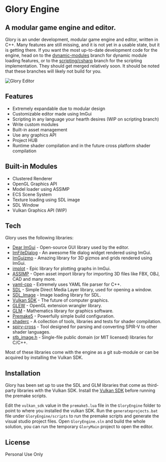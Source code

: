 # Glory Engine
## A modular game engine and editor.

Glory is an under development, modular game engine and editor, written in C++.
Many features are still missing, and it is not yet in a usable state, but it is getting there.
If you want the most up-to-date development code for the engine, head on to the [dynamic-modules](https://github.com/TheMadDodger/Glory/tree/dynamic_modules) branch for dynamic module loading features, or to the [scripting/csharp](https://github.com/TheMadDodger/Glory/tree/scripting/csharp) branch for the scripting implementation. They should get merged relatively soon. It should be noted that these branches will likely not build for you.

![Glory Editor](https://i.imgur.com/5YlgbGP.png)

## Features

- Extremely expandable due to modular design
- Customizable editor made using ImGui
- Scripting in any language your hearth desires (WIP on scripting branch)
- Write custom modules
- Built-in asset management
- Use any graphics API
- Project HUB
- Runtime shader compilation and in the future cross platform shader compilation

## Built-in Modules
- Clustered Renderer
- OpenGL Graphics API
- Model loader using ASSIMP
- ECS Scene System
- Texture loading using SDL image
- SDL Window
- Vulkan Graphics API (WIP)

## Tech

Glory uses the following libraries:

- [Dear ImGui](https://github.com/ocornut/imgui) - Open-source GUI library used by the editor.
- [ImFileDialog](https://github.com/dfranx/ImFileDialog) - An awesome file dialog widget rendered using ImGui.
- [ImGuizmo](https://github.com/CedricGuillemet/ImGuizmo) - Amazing library for 3D gizmos and grids rendered using ImGui.
- [implot](https://github.com/epezent/implot) - Epic library for plotting graphs in ImGui.
- [ASSIMP](https://github.com/assimp/assimp) - Open asset import library for importing 3D files like FBX, OBJ, CAD and many more.
- [yaml-cpp](https://github.com/jbeder/yaml-cpp) - Extremely uses YAML file parser for C++.
- [SDL](https://www.libsdl.org/) - Simple Direct Media Layer library, used for opening a window.
- [SDL_Image](https://github.com/libsdl-org/SDL_image) - Image loading library for SDL.
- [Vulkan SDK](https://www.lunarg.com/vulkan-sdk/) - The future of computer graphics.
- [GLEW](http://glew.sourceforge.net/) - OpenGL extension wrangler library.
- [GLM](https://github.com/g-truc/glm) - Mathematics library for graphics software.
- [Premake5](https://premake.github.io/) - Powerfully simple build configuration.
- [shaderc](https://github.com/google/shaderc) - A collection of tools, libraries and tests for shader compilation.
- [spirv-cross](https://github.com/KhronosGroup/SPIRV-Cross) - Tool designed for parsing and converting SPIR-V to other shader languages.
- [stb_image.h](https://github.com/nothings/stb) - Single-file public domain (or MIT licensed) libraries for C/C++.

Most of these libraries come with the engine as a git sub-module or can be acquired by installing the Vulkan SDK.

## Installation

Glory has been set up to use the SDL and GLM libraries that come as third-party libraries with the Vulkan SDK.
Install the [Vulkan SDK](https://www.lunarg.com/vulkan-sdk/) before running the premake scripts.

Edit the `vulkan_sdk` value in the `premake5.lua` file in the `GloryEngine` folder to point to where you installed the vulkan SDK.
Run the `generateprojects.bat` file under `GloryEngine/scripts` to run the premake scripts and generate the visual studio project files.
Open `GloryEngine.sln` and build the whole solution, you can run the temporary `GloryMain` project to open the editor.

## License

Personal Use Only
